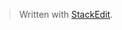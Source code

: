


> Written with [StackEdit](https://stackedit.io/).	
<!--stackedit_data:
eyJoaXN0b3J5IjpbODA0NzAyNzk2LDczMDk5ODExNl19
-->